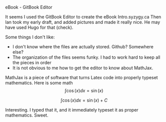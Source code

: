 eBook - GitBook Editor

It seems I used the GitBook Editor to create the eBook Intro.syzygy.ca  Then Ian took my early draft, and added pictures and made it really nice. He may have used Hugo for that \(check\).

Some things I don't like:

* I don't know where the files are actually stored. Github? Somewhere else?
* The organization of the files seems funky. I had to work hard to keep all the pieces in order
* It is not obvious to me how to get the editor to know about MathJax.

MathJax is a piece of software that turns Latex code into properly typeset mathematics. Here is some math $$\int \cos(x) dx = \sin(x)$$

$$ \int \cos(x) dx = \sin(x) + C$$

Interesting. I typed that it, and it immediately typeset it as proper mathematics. Sweet.

